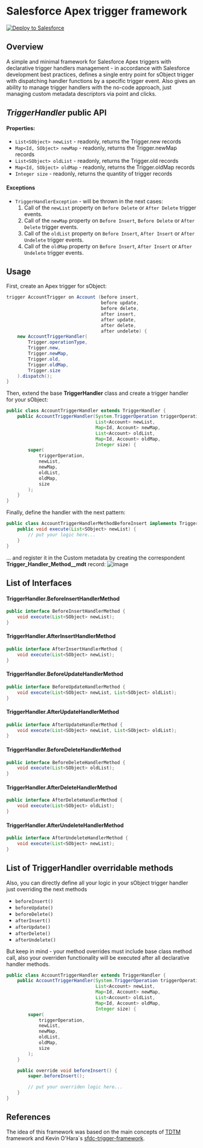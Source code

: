 # Salesforce Apex trigger framework

<a href="https://githubsfdeploy.herokuapp.com?owner=AndreyFilonenko&repo=sfdc-declarative-trigger-framework&ref=master">
  <img alt="Deploy to Salesforce"
       src="https://raw.githubusercontent.com/afawcett/githubsfdeploy/master/deploy.png">
</a>

## Overview
A simple and minimal framework for Salesforce Apex triggers with declarative trigger handlers management - in accordance with Salesforce development best practices, defines a single entry point for sObject trigger with dispatching handler functions by a specific trigger event. Also gives an ability to manage trigger handlers with the no-code approach, just managing custom metadata descriptors via point and clicks.

## *TriggerHandler* public API
#### Properties:
* `List<SObject> newList` - readonly, returns the Trigger.new records
* `Map<Id, SObject> newMap` - readonly, returns the Trigger.newMap records
* `List<SObject> oldList` - readonly, returns the Trigger.old records
* `Map<Id, SObject> oldMap` - readonly, returns the Trigger.oldMap records
* `Integer size` - readonly, returns the quantity of trigger records

#### Exceptions
* `TriggerHandlerException` - will be thrown in the next cases:
    1. Call of the `newList` property on `Before Delete` or `After Delete` trigger events.
    2. Call of the `newMap` property on `Before Insert`, `Before Delete` or `After Delete` trigger events.
    3. Call of the `oldList` property on `Before Insert`, `After Insert` or `After Undelete` trigger events.
    4. Call of the `oldMap` property on `Before Insert`, `After Insert` or `After Undelete` trigger events.

## Usage
First, create an Apex trigger for sObject:
```java  
trigger AccountTrigger on Account (before insert,
                                   before update,
                                   before delete,
                                   after insert,
                                   after update,
                                   after delete,
                                   after undelete) {
    new AccountTriggerHandler(
        Trigger.operationType,
        Trigger.new,
        Trigger.newMap,
        Trigger.old,
        Trigger.oldMap,
        Trigger.size
    ).dispatch();
}
```

Then, extend the base **TriggerHandler** class and create a trigger handler for your sObject:
```java
public class AccountTriggerHandler extends TriggerHandler {
    public AccountTriggerHandler(System.TriggerOperation triggerOperation,
                                 List<Account> newList,
                                 Map<Id, Account> newMap,
                                 List<Account> oldList,
                                 Map<Id, Account> oldMap,
                                 Integer size) {
        super(
            triggerOperation,
            newList,
            newMap,
            oldList,
            oldMap,
            size
        );
    }
}
```

Finally, define the handler with the next pattern:
```java
public class AccountTriggerHandlerMethodBeforeInsert implements TriggerHandler.BeforeInsertHandlerMethod {
    public void execute(List<SObject> newList) {
        // put your logic here...
    }
}
```

... and register it in the Custom metadata by creating the correspondent **Trigger_Handler_Method__mdt** record:
![image](https://user-images.githubusercontent.com/23140402/80317415-5a0ce100-880c-11ea-9cdb-7f5c4f6a8239.png)

## List of Interfaces
#### TriggerHandler.BeforeInsertHandlerMethod
```java
public interface BeforeInsertHandlerMethod {
    void execute(List<SObject> newList);
}
```

#### TriggerHandler.AfterInsertHandlerMethod
```java
public interface AfterInsertHandlerMethod {
    void execute(List<SObject> newList);
}
```

#### TriggerHandler.BeforeUpdateHandlerMethod
```java
public interface BeforeUpdateHandlerMethod {
    void execute(List<SObject> newList, List<SObject> oldList);
}
```

#### TriggerHandler.AfterUpdateHandlerMethod
```java
public interface AfterUpdateHandlerMethod {
    void execute(List<SObject> newList, List<SObject> oldList);
}
```

#### TriggerHandler.BeforeDeleteHandlerMethod
```java
public interface BeforeDeleteHandlerMethod {
    void execute(List<SObject> oldList);
}
```

#### TriggerHandler.AfterDeleteHandlerMethod
```java
public interface AfterDeleteHandlerMethod {
    void execute(List<SObject> oldList);
}
```

#### TriggerHandler.AfterUndeleteHandlerMethod
```java
public interface AfterUndeleteHandlerMethod {
    void execute(List<SObject> newList);
}
```

## List of TriggerHandler overridable methods
Also, you can directly define all your logic in your sObject trigger handler just overriding the next methods

* `beforeInsert()`
* `beforeUpdate()`
* `beforeDelete()`
* `afterInsert()`
* `afterUpdate()`
* `afterDelete()`
* `afterUndelete()`

But keep in mind - your method overrides must include base class method call, also your overriden functionality will be executed after all declarative handler methods.
```java
public class AccountTriggerHandler extends TriggerHandler {
    public AccountTriggerHandler(System.TriggerOperation triggerOperation,
                                 List<Account> newList,
                                 Map<Id, Account> newMap,
                                 List<Account> oldList,
                                 Map<Id, Account> oldMap,
                                 Integer size) {
        super(
            triggerOperation,
            newList,
            newMap,
            oldList,
            oldMap,
            size
        );
    }

    public override void beforeInsert() {
        super.beforeInsert();

        // put your overriden logic here...
    }
}
```
## References
The idea of this framework was based on the main concepts of [TDTM](https://powerofus.force.com/s/article/EDA-TDTM-Overview "TDTM Overview") framework and Kevin O'Hara`s [sfdc-trigger-framework](https://github.com/kevinohara80/sfdc-trigger-framework "sfdc-trigger-framework").